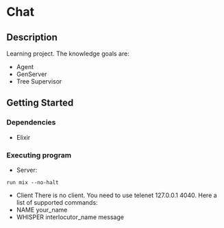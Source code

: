 # Chat

## Description
Learning project. The knowledge goals are:
* Agent
* GenServer
* Tree Supervisor

## Getting Started

### Dependencies

* Elixir

### Executing program

* Server:
```
run mix --no-halt
```

* Client
There is no client. You need to use telenet 127.0.0.1 4040. Here a list of supported commands:
* NAME your_name
* WHISPER interlocutor_name message